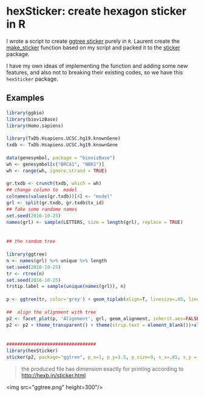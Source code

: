 <!-- README.md is generated from README.Rmd. Please edit that file -->
hexSticker: create hexagon sticker in R
=======================================

I wrote a script to create [ggtree sticker](https://github.com/jotsetung/BioC-stickers/tree/master/ggtree) purely in `R`. Laurent create the [make\_sticker](https://github.com/jotsetung/BioC-stickers/issues/12) function based on my script and packed it to the [sticker](https://github.com/lgatto/sticker) package.

I have my own ideas of implementing the function and adding some new features, and also not to breaking their existing codes, so we have this `hexSticker` package.

Examples
--------

``` r
library(ggbio)
library(biovizBase)
library(Homo.sapiens)

library(TxDb.Hsapiens.UCSC.hg19.knownGene)
txdb <- TxDb.Hsapiens.UCSC.hg19.knownGene

data(genesymbol, package = "biovizBase")
wh <- genesymbol[c("BRCA1", "NBR1")]
wh <- range(wh, ignore.strand = TRUE)

gr.txdb <- crunch(txdb, which = wh)
## change column to  model
colnames(values(gr.txdb))[4] <- "model"
grl <- split(gr.txdb, gr.txdb$tx_id)
## fake some randome names
set.seed(2016-10-25)
names(grl) <- sample(LETTERS, size = length(grl), replace = TRUE)


## the random tree

library(ggtree)
n <- names(grl) %>% unique %>% length
set.seed(2016-10-25)
tr <- rtree(n)
set.seed(2016-10-25)
tr$tip.label = sample(unique(names(grl)), n)

p <- ggtree(tr, color='grey') + geom_tiplab(align=T, linesize=.05, linetype='dashed', size=1.2, color='grey')

##  align the alignment with tree
p2 <- facet_plot(p, 'Alignment', grl, geom_alignment, inherit.aes=FALSE, alpha=.6, size=.1, mapping=aes(), color='grey', extend.size=.1)
p2 <- p2 + theme_transparent() + theme(strip.text = element_blank())+xlim_tree(3.4)


#################################
library(hexSticker)
sticker(p2, package="ggtree", p_x=1, p_y=1.5, p_size=9, s_x=.85, s_y = .68, s_width=.95, s_height=.65)
```

> the produced file has dimension exactly for printing according to <http://hexb.in/sticker.html>

<img src="ggtree.png" height=300"/>
